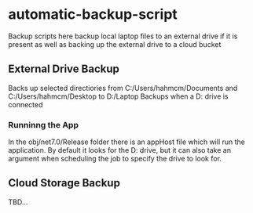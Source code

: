 # automatic-backup-script
Backup scripts here backup local laptop files to an external drive if it is present as well as backing up the external drive to a cloud bucket

## External Drive Backup
Backs up selected directiories from C:/Users/hahmcm/Documents and C:/Users/hahmcm/Desktop to D:/Laptop Backups when a D: drive is connected

### Runninng the App
In the obj/net7.0/Release folder there is an appHost file which will run the application. By default it looks for the D: drive, but it can also take an argument when scheduling the job to specify the drive to look for.

## Cloud Storage Backup
TBD...
